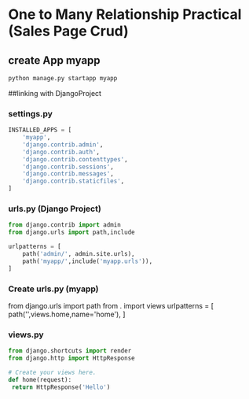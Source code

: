 # One to Many Relationship Practical (Sales Page Crud)

## create App myapp
```bash
python manage.py startapp myapp
```
##linking with DjangoProject
### settings.py
```python
INSTALLED_APPS = [
    'myapp',
    'django.contrib.admin',
    'django.contrib.auth',
    'django.contrib.contenttypes',
    'django.contrib.sessions',
    'django.contrib.messages',
    'django.contrib.staticfiles',
]
```
### urls.py (Django Project)
```python
from django.contrib import admin
from django.urls import path,include

urlpatterns = [
    path('admin/', admin.site.urls),
    path('myapp/',include('myapp.urls')),
]
```
### Create urls.py (myapp)
from django.urls import path
from . import views
urlpatterns = [
    path('',views.home,name='home'),
]

### views.py
```python
from django.shortcuts import render
from django.http import HttpResponse

# Create your views here.
def home(request):
 return HttpResponse('Hello')
```

